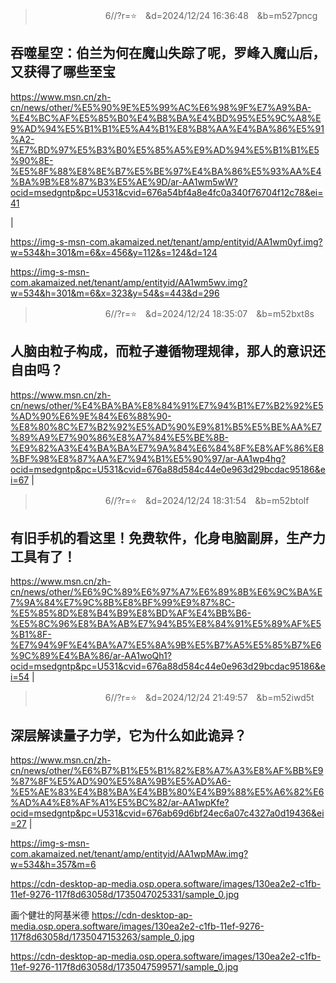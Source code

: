 

>　　　　　　　　6//?r=⭐　&d=2024/12/24 16:36:48　&b=m527pncg

## 吞噬星空：伯兰为何在魔山失踪了呢，罗峰入魔山后，又获得了哪些至宝

https://www.msn.cn/zh-cn/news/other/%E5%90%9E%E5%99%AC%E6%98%9F%E7%A9%BA-%E4%BC%AF%E5%85%B0%E4%B8%BA%E4%BD%95%E5%9C%A8%E9%AD%94%E5%B1%B1%E5%A4%B1%E8%B8%AA%E4%BA%86%E5%91%A2-%E7%BD%97%E5%B3%B0%E5%85%A5%E9%AD%94%E5%B1%B1%E5%90%8E-%E5%8F%88%E8%8E%B7%E5%BE%97%E4%BA%86%E5%93%AA%E4%BA%9B%E8%87%B3%E5%AE%9D/ar-AA1wm5wW?ocid=msedgntp&pc=U531&cvid=676a54bf4a8e4fc0a340f76704f12c78&ei=41

|

https://img-s-msn-com.akamaized.net/tenant/amp/entityid/AA1wm0yf.img?w=534&h=301&m=6&x=456&y=112&s=124&d=124

https://img-s-msn-com.akamaized.net/tenant/amp/entityid/AA1wm5wv.img?w=534&h=301&m=6&x=323&y=54&s=443&d=296
  

>　　　　　　　　6//?r=⭐　&d=2024/12/24 18:35:07　&b=m52bxt8s

## 人脑由粒子构成，而粒子遵循物理规律，那人的意识还自由吗？

https://www.msn.cn/zh-cn/news/other/%E4%BA%BA%E8%84%91%E7%94%B1%E7%B2%92%E5%AD%90%E6%9E%84%E6%88%90-%E8%80%8C%E7%B2%92%E5%AD%90%E9%81%B5%E5%BE%AA%E7%89%A9%E7%90%86%E8%A7%84%E5%BE%8B-%E9%82%A3%E4%BA%BA%E7%9A%84%E6%84%8F%E8%AF%86%E8%BF%98%E8%87%AA%E7%94%B1%E5%90%97/ar-AA1wp4hg?ocid=msedgntp&pc=U531&cvid=676a88d584c44e0e963d29bcdac95186&ei=67
|
  

>　　　　　　　　6//?r=⭐　&d=2024/12/24 18:31:54　&b=m52btolf

## 有旧手机的看这里！免费软件，化身电脑副屏，生产力工具有了！

https://www.msn.cn/zh-cn/news/other/%E6%9C%89%E6%97%A7%E6%89%8B%E6%9C%BA%E7%9A%84%E7%9C%8B%E8%BF%99%E9%87%8C-%E5%85%8D%E8%B4%B9%E8%BD%AF%E4%BB%B6-%E5%8C%96%E8%BA%AB%E7%94%B5%E8%84%91%E5%89%AF%E5%B1%8F-%E7%94%9F%E4%BA%A7%E5%8A%9B%E5%B7%A5%E5%85%B7%E6%9C%89%E4%BA%86/ar-AA1woQh1?ocid=msedgntp&pc=U531&cvid=676a88d584c44e0e963d29bcdac95186&ei=54
|
>　　　　　　　　6//?r=⭐　&d=2024/12/24 21:49:57　&b=m52iwd5t
## 深层解读量子力学，它为什么如此诡异？
https://www.msn.cn/zh-cn/news/other/%E6%B7%B1%E5%B1%82%E8%A7%A3%E8%AF%BB%E9%87%8F%E5%AD%90%E5%8A%9B%E5%AD%A6-%E5%AE%83%E4%B8%BA%E4%BB%80%E4%B9%88%E5%A6%82%E6%AD%A4%E8%AF%A1%E5%BC%82/ar-AA1wpKfe?ocid=msedgntp&pc=U531&cvid=676ab69d6bf24ec6a07c4327a0d19436&ei=27
|

https://img-s-msn-com.akamaized.net/tenant/amp/entityid/AA1wpMAw.img?w=534&h=357&m=6

https://cdn-desktop-ap-media.osp.opera.software/images/130ea2e2-c1fb-11ef-9276-117f8d63058d/1735047025331/sample_0.jpg

画个健壮的阿基米德
https://cdn-desktop-ap-media.osp.opera.software/images/130ea2e2-c1fb-11ef-9276-117f8d63058d/1735047153263/sample_0.jpg

https://cdn-desktop-ap-media.osp.opera.software/images/130ea2e2-c1fb-11ef-9276-117f8d63058d/1735047599571/sample_0.jpg